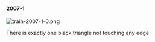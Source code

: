 #### 2007-1
![train-2007-1-0.png](https://github.com/lil-lab/nlvr/raw/master/nlvr/train/images/31/train-2007-1-0.png "train-2007-1-0.png")

There is exactly one black triangle not touching any edge